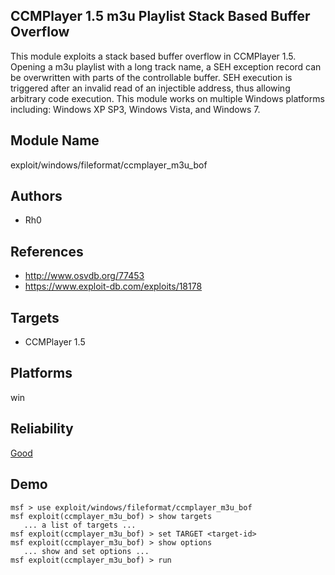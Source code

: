 ## CCMPlayer 1.5 m3u Playlist Stack Based Buffer Overflow

This module exploits a stack based buffer overflow in 
CCMPlayer 1.5. Opening a m3u playlist with a long track 
name, a SEH exception record can be overwritten with parts 
of the controllable buffer. SEH execution is triggered after 
an invalid read of an injectible address, thus allowing 
arbitrary code execution. This module works on multiple 
Windows platforms including: Windows XP SP3, Windows Vista, 
and Windows 7.


## Module Name
exploit/windows/fileformat/ccmplayer_m3u_bof

## Authors
* Rh0


## References
* http://www.osvdb.org/77453
* https://www.exploit-db.com/exploits/18178



## Targets
* CCMPlayer 1.5


## Platforms
win

## Reliability
[Good](https://github.com/rapid7/metasploit-framework/wiki/Exploit-Ranking)

## Demo

```
msf > use exploit/windows/fileformat/ccmplayer_m3u_bof
msf exploit(ccmplayer_m3u_bof) > show targets
   ... a list of targets ...
msf exploit(ccmplayer_m3u_bof) > set TARGET <target-id>
msf exploit(ccmplayer_m3u_bof) > show options
   ... show and set options ...
msf exploit(ccmplayer_m3u_bof) > run
```
    
    